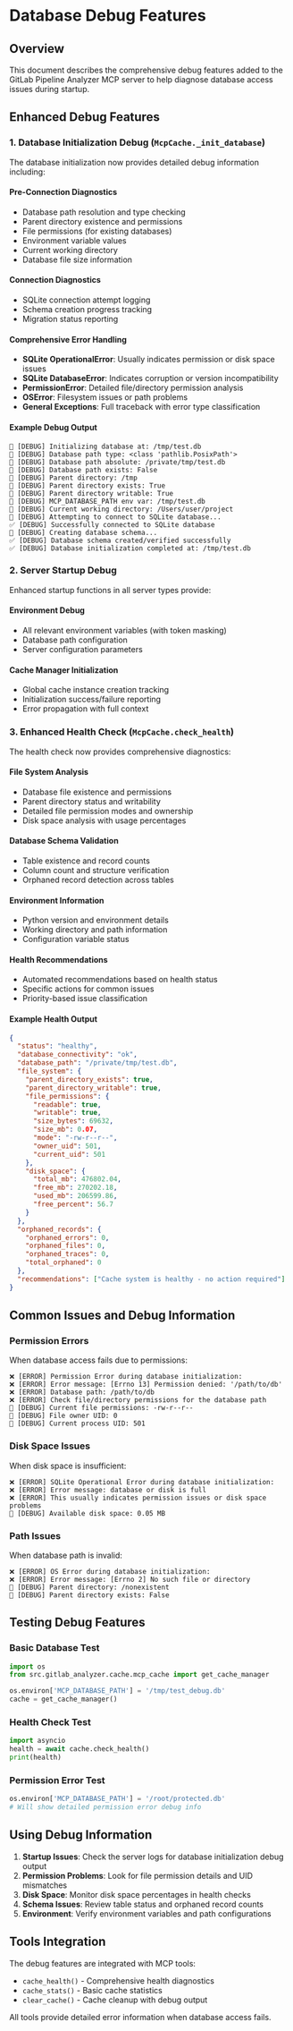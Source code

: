 # Database Debug Features

## Overview

This document describes the comprehensive debug features added to the GitLab Pipeline Analyzer MCP server to help diagnose database access issues during startup.

## Enhanced Debug Features

### 1. Database Initialization Debug (`McpCache._init_database`)

The database initialization now provides detailed debug information including:

#### Pre-Connection Diagnostics

- Database path resolution and type checking
- Parent directory existence and permissions
- File permissions (for existing databases)
- Environment variable values
- Current working directory
- Database file size information

#### Connection Diagnostics

- SQLite connection attempt logging
- Schema creation progress tracking
- Migration status reporting

#### Comprehensive Error Handling

- **SQLite OperationalError**: Usually indicates permission or disk space issues
- **SQLite DatabaseError**: Indicates corruption or version incompatibility
- **PermissionError**: Detailed file/directory permission analysis
- **OSError**: Filesystem issues or path problems
- **General Exceptions**: Full traceback with error type classification

#### Example Debug Output

```
🔧 [DEBUG] Initializing database at: /tmp/test.db
🔧 [DEBUG] Database path type: <class 'pathlib.PosixPath'>
🔧 [DEBUG] Database path absolute: /private/tmp/test.db
🔧 [DEBUG] Database path exists: False
🔧 [DEBUG] Parent directory: /tmp
🔧 [DEBUG] Parent directory exists: True
🔧 [DEBUG] Parent directory writable: True
🔧 [DEBUG] MCP_DATABASE_PATH env var: /tmp/test.db
🔧 [DEBUG] Current working directory: /Users/user/project
🔧 [DEBUG] Attempting to connect to SQLite database...
✅ [DEBUG] Successfully connected to SQLite database
🔧 [DEBUG] Creating database schema...
✅ [DEBUG] Database schema created/verified successfully
✅ [DEBUG] Database initialization completed at: /tmp/test.db
```

### 2. Server Startup Debug

Enhanced startup functions in all server types provide:

#### Environment Debug

- All relevant environment variables (with token masking)
- Database path configuration
- Server configuration parameters

#### Cache Manager Initialization

- Global cache instance creation tracking
- Initialization success/failure reporting
- Error propagation with full context

### 3. Enhanced Health Check (`McpCache.check_health`)

The health check now provides comprehensive diagnostics:

#### File System Analysis

- Database file existence and permissions
- Parent directory status and writability
- Detailed file permission modes and ownership
- Disk space analysis with usage percentages

#### Database Schema Validation

- Table existence and record counts
- Column count and structure verification
- Orphaned record detection across tables

#### Environment Information

- Python version and environment details
- Working directory and path information
- Configuration variable status

#### Health Recommendations

- Automated recommendations based on health status
- Specific actions for common issues
- Priority-based issue classification

#### Example Health Output

```json
{
  "status": "healthy",
  "database_connectivity": "ok",
  "database_path": "/private/tmp/test.db",
  "file_system": {
    "parent_directory_exists": true,
    "parent_directory_writable": true,
    "file_permissions": {
      "readable": true,
      "writable": true,
      "size_bytes": 69632,
      "size_mb": 0.07,
      "mode": "-rw-r--r--",
      "owner_uid": 501,
      "current_uid": 501
    },
    "disk_space": {
      "total_mb": 476802.04,
      "free_mb": 270202.18,
      "used_mb": 206599.86,
      "free_percent": 56.7
    }
  },
  "orphaned_records": {
    "orphaned_errors": 0,
    "orphaned_files": 0,
    "orphaned_traces": 0,
    "total_orphaned": 0
  },
  "recommendations": ["Cache system is healthy - no action required"]
}
```

## Common Issues and Debug Information

### Permission Errors

When database access fails due to permissions:

```
❌ [ERROR] Permission Error during database initialization:
❌ [ERROR] Error message: [Errno 13] Permission denied: '/path/to/db'
❌ [ERROR] Database path: /path/to/db
❌ [ERROR] Check file/directory permissions for the database path
🔧 [DEBUG] Current file permissions: -rw-r--r--
🔧 [DEBUG] File owner UID: 0
🔧 [DEBUG] Current process UID: 501
```

### Disk Space Issues

When disk space is insufficient:

```
❌ [ERROR] SQLite Operational Error during database initialization:
❌ [ERROR] Error message: database or disk is full
❌ [ERROR] This usually indicates permission issues or disk space problems
🔧 [DEBUG] Available disk space: 0.05 MB
```

### Path Issues

When database path is invalid:

```
❌ [ERROR] OS Error during database initialization:
❌ [ERROR] Error message: [Errno 2] No such file or directory
🔧 [DEBUG] Parent directory: /nonexistent
🔧 [DEBUG] Parent directory exists: False
```

## Testing Debug Features

### Basic Database Test

```python
import os
from src.gitlab_analyzer.cache.mcp_cache import get_cache_manager

os.environ['MCP_DATABASE_PATH'] = '/tmp/test_debug.db'
cache = get_cache_manager()
```

### Health Check Test

```python
import asyncio
health = await cache.check_health()
print(health)
```

### Permission Error Test

```python
os.environ['MCP_DATABASE_PATH'] = '/root/protected.db'
# Will show detailed permission error debug info
```

## Using Debug Information

1. **Startup Issues**: Check the server logs for database initialization debug output
2. **Permission Problems**: Look for file permission details and UID mismatches
3. **Disk Space**: Monitor disk space percentages in health checks
4. **Schema Issues**: Review table status and orphaned record counts
5. **Environment**: Verify environment variables and path configurations

## Tools Integration

The debug features are integrated with MCP tools:

- `cache_health()` - Comprehensive health diagnostics
- `cache_stats()` - Basic cache statistics
- `clear_cache()` - Cache cleanup with debug output

All tools provide detailed error information when database access fails.
